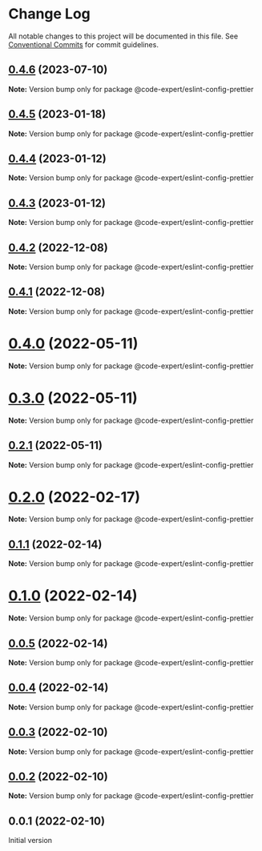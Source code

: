 # Change Log

All notable changes to this project will be documented in this file.
See [Conventional Commits](https://conventionalcommits.org) for commit guidelines.

## [0.4.6](https://github.com/CodeExpertETH/configs/compare/@code-expert/eslint-config-prettier@0.4.5...@code-expert/eslint-config-prettier@0.4.6) (2023-07-10)

**Note:** Version bump only for package @code-expert/eslint-config-prettier





## [0.4.5](https://github.com/CodeExpertETH/configs/compare/@code-expert/eslint-config-prettier@0.4.4...@code-expert/eslint-config-prettier@0.4.5) (2023-01-18)

**Note:** Version bump only for package @code-expert/eslint-config-prettier

## [0.4.4](https://github.com/CodeExpertETH/configs/compare/@code-expert/eslint-config-prettier@0.4.3...@code-expert/eslint-config-prettier@0.4.4) (2023-01-12)

**Note:** Version bump only for package @code-expert/eslint-config-prettier

## [0.4.3](https://github.com/CodeExpertETH/configs/compare/@code-expert/eslint-config-prettier@0.4.2...@code-expert/eslint-config-prettier@0.4.3) (2023-01-12)

**Note:** Version bump only for package @code-expert/eslint-config-prettier

## [0.4.2](https://github.com/CodeExpertETH/configs/compare/@code-expert/eslint-config-prettier@0.4.1...@code-expert/eslint-config-prettier@0.4.2) (2022-12-08)

**Note:** Version bump only for package @code-expert/eslint-config-prettier

## [0.4.1](https://github.com/CodeExpertETH/configs/compare/@code-expert/eslint-config-prettier@0.4.0...@code-expert/eslint-config-prettier@0.4.1) (2022-12-08)

**Note:** Version bump only for package @code-expert/eslint-config-prettier

# [0.4.0](https://github.com/CodeExpertETH/configs/compare/@code-expert/eslint-config-prettier@0.3.0...@code-expert/eslint-config-prettier@0.4.0) (2022-05-11)

**Note:** Version bump only for package @code-expert/eslint-config-prettier

# [0.3.0](https://github.com/CodeExpertETH/configs/compare/@code-expert/eslint-config-prettier@0.2.0...@code-expert/eslint-config-prettier@0.3.0) (2022-05-11)

**Note:** Version bump only for package @code-expert/eslint-config-prettier

## [0.2.1](https://github.com/CodeExpertETH/configs/compare/@code-expert/eslint-config-prettier@0.2.0...@code-expert/eslint-config-prettier@0.2.1) (2022-05-11)

**Note:** Version bump only for package @code-expert/eslint-config-prettier

# [0.2.0](https://github.com/CodeExpertETH/configs/compare/@code-expert/eslint-config-prettier@0.1.1...@code-expert/eslint-config-prettier@0.2.0) (2022-02-17)

**Note:** Version bump only for package @code-expert/eslint-config-prettier

## [0.1.1](https://github.com/CodeExpertETH/configs/compare/@code-expert/eslint-config-prettier@0.1.0...@code-expert/eslint-config-prettier@0.1.1) (2022-02-14)

**Note:** Version bump only for package @code-expert/eslint-config-prettier

# [0.1.0](https://github.com/CodeExpertETH/configs/compare/@code-expert/eslint-config-prettier@0.0.5...@code-expert/eslint-config-prettier@0.1.0) (2022-02-14)

**Note:** Version bump only for package @code-expert/eslint-config-prettier

## [0.0.5](https://github.com/CodeExpertETH/configs/compare/@code-expert/eslint-config-prettier@0.0.4...@code-expert/eslint-config-prettier@0.0.5) (2022-02-14)

**Note:** Version bump only for package @code-expert/eslint-config-prettier

## [0.0.4](https://github.com/CodeExpertETH/configs/compare/@code-expert/eslint-config-prettier@0.0.3...@code-expert/eslint-config-prettier@0.0.4) (2022-02-14)

**Note:** Version bump only for package @code-expert/eslint-config-prettier

## [0.0.3](https://github.com/CodeExpertETH/configs/compare/@code-expert/eslint-config-prettier@0.0.2...@code-expert/eslint-config-prettier@0.0.3) (2022-02-10)

**Note:** Version bump only for package @code-expert/eslint-config-prettier

## [0.0.2](https://github.com/CodeExpertETH/configs/compare/@code-expert/eslint-config-prettier@0.2.1...@code-expert/eslint-config-prettier@0.0.2) (2022-02-10)

**Note:** Version bump only for package @code-expert/eslint-config-prettier

## 0.0.1 (2022-02-10)

Initial version
